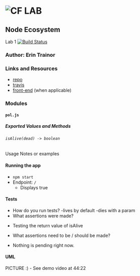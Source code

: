 ![CF](http://i.imgur.com/7v5ASc8.png) LAB
=================================================

## Node Ecosystem
Lab 1 [![Build Status](https://www.travis-ci.com/etrainor/401-javascript-lab01.svg?branch=master)](https://www.travis-ci.com/etrainor/401-javascript-lab01)

### Author: Erin Trainor

### Links and Resources
* [repo](https://github.com/etrainor/401-javascript-lab01)
* [travis](https://www.travis-ci.com/etrainor/401-javascript-lab01)
* [front-end](https://lab01-javascript-401.herokuapp.com/) (when applicable)


### Modules
#### `pol.js`
##### Exported Values and Methods

###### `isAlive(dead) -> boolean`
Usage Notes or examples

#### Running the app
* `npm start`
* Endpoint: `/`
  * Displays true
  
#### Tests
* How do you run tests?
  -lives by default
  -dies with a param
* What assertions were made?
 - Testing the return value of isAlive
* What assertions need to be / should be made?
 - Nothing is pending right now.

#### UML
PICTURE :) - See demo video at 44:22